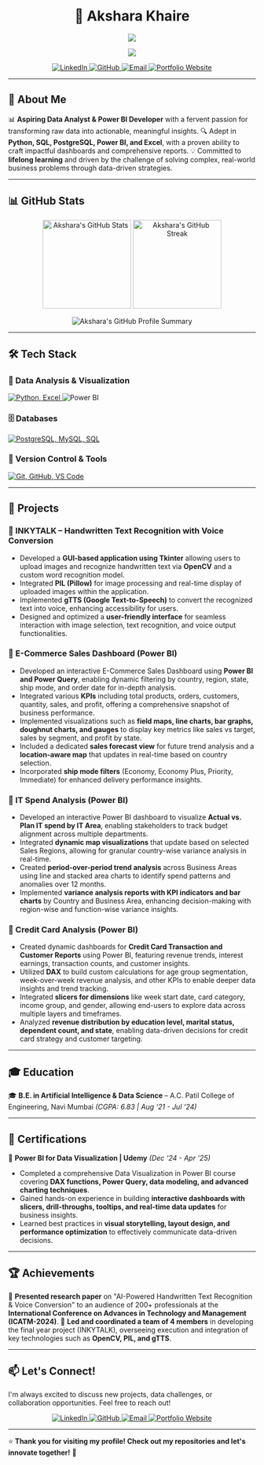 <h1 align="center"> 🌟 Akshara Khaire </h1>

<p align="center">
  <img src="https://readme-typing-svg.herokuapp.com?font=Fira+Code&weight=600&size=22&pause=1000&color=000000¢er=true&vCenter=true&multiline=true&width=650&lines=Data+Analyst+%7C+Power+BI+Developer" />
</p>

<p align="center">
  <img src="https://readme-typing-svg.herokuapp.com?font=Fira+Code&weight=600&size=22&pause=1000&color=000000¢er=true&vCenter=true&multiline=true&width=650&lines=Python+%7C+SQL+%7C+PostgreSQL+Enthusiast" />
</p>

<p align="center">
  <a href="https://www.linkedin.com/in/akshara-khaire-a66810213/">
    <img src="https://img.shields.io/badge/LinkedIn-0077B5?style=for-the-badge&logo=linkedin&logoColor=white" alt="LinkedIn"/>
  </a>
  <a href="https://github.com/Akshara-Khaire">
    <img src="https://img.shields.io/badge/GitHub-181717?style=for-the-badge&logo=github&logoColor=white" alt="GitHub"/>
  </a>
  <a href="mailto:aksharakhaire.csv@gmail.com">
    <img src="https://img.shields.io/badge/Email-D14836?style=for-the-badge&logo=gmail&logoColor=white" alt="Email"/>
  </a>
  <a href="https://khaireakshara.pythonanywhere.com/">
    <img src="https://img.shields.io/badge/Portfolio-3776AB?style=for-the-badge&logo=python&logoColor=white" alt="Portfolio Website"/>
  </a>
</p>

---

## 🚀 About Me
📊 **Aspiring Data Analyst & Power BI Developer** with a fervent passion for transforming raw data into actionable, meaningful insights.
🔍 Adept in **Python, SQL, PostgreSQL, Power BI, and Excel**, with a proven ability to craft impactful dashboards and comprehensive reports.
💡 Committed to **lifelong learning** and driven by the challenge of solving complex, real-world business problems through data-driven strategies.

---

## 📊 GitHub Stats

<p align="center">
  <img src="https://github-readme-stats.vercel.app/api?username=Akshara-Khaire&show_icons=true&theme=radical&hide_border=true&count_private=true" height="180em" alt="Akshara's GitHub Stats"/>
  <img src="https://github-readme-streak-stats.herokuapp.com/?user=Akshara-Khaire&theme=radical&hide_border=true" height="180em" alt="Akshara's GitHub Streak"/>
</p>
<p align="center">
  <img src="https://github-profile-summary-cards.vercel.app/api/cards/profile-details?username=Akshara-Khaire&theme=radical" alt="Akshara's GitHub Profile Summary"/>
</p>

---

## 🛠️ Tech Stack

### 🧮 Data Analysis & Visualization
<p align="left">
  <a href="https://skillicons.dev">
    <img src="https://skillicons.dev/icons?i=python,excel" alt="Python, Excel"/>
  </a>
  <img src="https://img.shields.io/badge/Power%20BI-F2C811?style=for-the-badge&logo=powerbi&logoColor=black" alt="Power BI"/>
</p>

### 🗄️ Databases
<p align="left">
  <a href="https://skillicons.dev">
    <img src="https://skillicons.dev/icons?i=postgresql,mysql,sql" alt="PostgreSQL, MySQL, SQL"/>
  </a>
</p>

### 📁 Version Control & Tools
<p align="left">
  <a href="https://skillicons.dev">
    <img src="https://skillicons.dev/icons?i=git,github,vscode" alt="Git, GitHub, VS Code"/>
  </a>
</p>

---

## 📌 Projects

### 🔹 INKYTALK – Handwritten Text Recognition with Voice Conversion
-   Developed a **GUI-based application using Tkinter** allowing users to upload images and recognize handwritten text via **OpenCV** and a custom word recognition model.
-   Integrated **PIL (Pillow)** for image processing and real-time display of uploaded images within the application.
-   Implemented **gTTS (Google Text-to-Speech)** to convert the recognized text into voice, enhancing accessibility for users.
-   Designed and optimized a **user-friendly interface** for seamless interaction with image selection, text recognition, and voice output functionalities.

### 🔹 E-Commerce Sales Dashboard (Power BI)
-   Developed an interactive E-Commerce Sales Dashboard using **Power BI and Power Query**, enabling dynamic filtering by country, region, state, ship mode, and order date for in-depth analysis.
-   Integrated various **KPIs** including total products, orders, customers, quantity, sales, and profit, offering a comprehensive snapshot of business performance.
-   Implemented visualizations such as **field maps, line charts, bar graphs, doughnut charts, and gauges** to display key metrics like sales vs target, sales by segment, and profit by state.
-   Included a dedicated **sales forecast view** for future trend analysis and a **location-aware map** that updates in real-time based on country selection.
-   Incorporated **ship mode filters** (Economy, Economy Plus, Priority, Immediate) for enhanced delivery performance insights.

### 🔹 IT Spend Analysis (Power BI)
-   Developed an interactive Power BI dashboard to visualize **Actual vs. Plan IT spend by IT Area**, enabling stakeholders to track budget alignment across multiple departments.
-   Integrated **dynamic map visualizations** that update based on selected Sales Regions, allowing for granular country-wise variance analysis in real-time.
-   Created **period-over-period trend analysis** across Business Areas using line and stacked area charts to identify spend patterns and anomalies over 12 months.
-   Implemented **variance analysis reports with KPI indicators and bar charts** by Country and Business Area, enhancing decision-making with region-wise and function-wise variance insights.

### 🔹 Credit Card Analysis (Power BI)
-   Created dynamic dashboards for **Credit Card Transaction and Customer Reports** using Power BI, featuring revenue trends, interest earnings, transaction counts, and customer insights.
-   Utilized **DAX** to build custom calculations for age group segmentation, week-over-week revenue analysis, and other KPIs to enable deeper data insights and trend tracking.
-   Integrated **slicers for dimensions** like week start date, card category, income group, and gender, allowing end-users to explore data across multiple layers and timeframes.
-   Analyzed **revenue distribution by education level, marital status, dependent count, and state**, enabling data-driven decisions for credit card strategy and customer targeting.

---

## 🎓 Education
🎓 **B.E. in Artificial Intelligence & Data Science** – A.C. Patil College of Engineering, Navi Mumbai *(CGPA: 6.83 | Aug ‘21 - Jul ‘24)*

---

## 📜 Certifications
📜 **Power BI for Data Visualization | Udemy** *(Dec ‘24 - Apr ‘25)*
-   Completed a comprehensive Data Visualization in Power BI course covering **DAX functions, Power Query, data modeling, and advanced charting techniques**.
-   Gained hands-on experience in building **interactive dashboards with slicers, drill-throughs, tooltips, and real-time data updates** for business insights.
-   Learned best practices in **visual storytelling, layout design, and performance optimization** to effectively communicate data-driven decisions.

---

## 🏆 Achievements
🏅 **Presented research paper** on "AI-Powered Handwritten Text Recognition & Voice Conversion" to an audience of 200+ professionals at the **International Conference on Advances in Technology and Management (ICATM-2024)**.
🏅 **Led and coordinated a team of 4 members** in developing the final year project (INKYTALK), overseeing execution and integration of key technologies such as **OpenCV, PIL, and gTTS**.

---

## 📫 Let's Connect!
I'm always excited to discuss new projects, data challenges, or collaboration opportunities. Feel free to reach out!

<p align="center">
  <a href="https://www.linkedin.com/in/akshara-khaire-a66810213/">
    <img src="https://img.shields.io/badge/LinkedIn-0077B5?style=for-the-badge&logo=linkedin&logoColor=white" alt="LinkedIn"/>
  </a>
  <a href="https://github.com/Akshara-Khaire">
    <img src="https://img.shields.io/badge/GitHub-181717?style=for-the-badge&logo=github&logoColor=white" alt="GitHub"/>
  </a>
  <a href="mailto:aksharakhaire.csv@gmail.com">
    <img src="https://img.shields.io/badge/Email-D14836?style=for-the-badge&logo=gmail&logoColor=white" alt="Email"/>
  </a>
  <a href="https://khaireakshara.pythonanywhere.com/">
    <img src="https://img.shields.io/badge/Portfolio-3776AB?style=for-the-badge&logo=python&logoColor=white" alt="Portfolio Website"/>
  </a>
</p>

---

⭐ **Thank you for visiting my profile! Check out my repositories and let's innovate together!** 🚀
